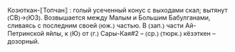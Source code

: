 ---
---

Козюткан-⟦Топчан⟧
: голый усеченный конус с выходами скал; вытянут ⦅СВ⦆→⦅ЮЗ⦆. Возвышается между Малым и Большим Бабулганами, сливаясь с последним своей ⦅юж.⦆ частью. В ⦅зап.⦆ части Ай-Петринской яйлы, к ⦅Ю⦆ от ⦅г.⦆ Сары-Кая#2 – ⦅ср.⦆ ⦅тюрк.⦆ кёзэткен – дозорный.
